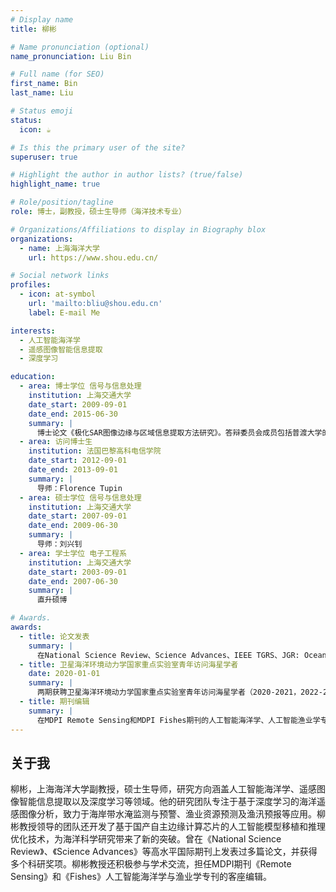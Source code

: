 ```yaml
---
# Display name
title: 柳彬

# Name pronunciation (optional)
name_pronunciation: Liu Bin

# Full name (for SEO)
first_name: Bin
last_name: Liu

# Status emoji
status:
  icon: ☕️

# Is this the primary user of the site?
superuser: true

# Highlight the author in author lists? (true/false)
highlight_name: true

# Role/position/tagline
role: 博士，副教授，硕士生导师（海洋技术专业）

# Organizations/Affiliations to display in Biography blox
organizations:
  - name: 上海海洋大学
    url: https://www.shou.edu.cn/

# Social network links
profiles:
  - icon: at-symbol
    url: 'mailto:bliu@shou.edu.cn'
    label: E-mail Me

interests:
  - 人工智能海洋学
  - 遥感图像智能信息提取
  - 深度学习

education:
  - area: 博士学位 信号与信息处理
    institution: 上海交通大学
    date_start: 2009-09-01
    date_end: 2015-06-30
    summary: |
      博士论文《极化SAR图像边缘与区域信息提取方法研究》。答辩委员会成员包括普渡大学的单杰教授、华东理工大学的林家骏教授、上海交通大学的郁文贤教授、同济大学的童小华教授和上海交通大学的王军锋教授。
  - area: 访问博士生
    institution: 法国巴黎高科电信学院
    date_start: 2012-09-01
    date_end: 2013-09-01
    summary: |
      导师：Florence Tupin
  - area: 硕士学位 信号与信息处理
    institution: 上海交通大学
    date_start: 2007-09-01
    date_end: 2009-06-30
    summary: |
      导师：刘兴钊
  - area: 学士学位 电子工程系
    institution: 上海交通大学
    date_start: 2003-09-01
    date_end: 2007-06-30
    summary: |
      直升硕博

# Awards.
awards:
  - title: 论文发表
    summary: |
      在National Science Review、Science Advances、IEEE TGRS、JGR: Oceans、CJFAS等国际高水平SCI期刊上合计发表论文21篇（一作6篇、通信作者9篇），出版中文专著1本、中文专著章节1章、英文专著章节3章。论文合计被引超1700次，其中3篇被引在300次以上。
  - title: 卫星海洋环境动力学国家重点实验室青年访问海星学者
    date: 2020-01-01
    summary: |
      两期获聘卫星海洋环境动力学国家重点实验室青年访问海星学者（2020-2021，2022-2023）。
  - title: 期刊编辑
    summary: |
      在MDPI Remote Sensing和MDPI Fishes期刊的人工智能海洋学、人工智能渔业学专刊担任客座编辑。
---
```



## 关于我
柳彬，上海海洋大学副教授，硕士生导师，研究方向涵盖人工智能海洋学、遥感图像智能信息提取以及深度学习等领域。他的研究团队专注于基于深度学习的海洋遥感图像分析，致力于海岸带水淹监测与预警、渔业资源预测及渔汛预报等应用。柳彬教授领导的团队还开发了基于国产自主边缘计算芯片的人工智能模型移植和推理优化技术，为海洋科学研究带来了新的突破。曾在《National Science Review》、《Science Advances》等高水平国际期刊上发表过多篇论文，并获得多个科研奖项。柳彬教授还积极参与学术交流，担任MDPI期刊《Remote Sensing》和《Fishes》人工智能海洋学与渔业学专刊的客座编辑。

